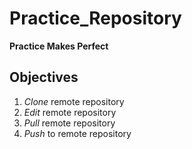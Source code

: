 # Practice_Repository

**Practice Makes Perfect**

## Objectives

1. *Clone* remote repository
2. *Edit* remote repository
3. *Pull* remote repository
4. *Push* to remote repository
